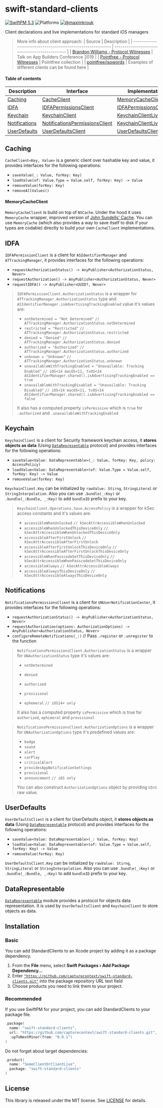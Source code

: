 # swift-standard-clients

[![SwiftPM 5.3](https://img.shields.io/badge/swiftpm-5.3-ED523F.svg?style=flat)](https://swift.org/download/) ![Platforms](https://img.shields.io/badge/Platforms-iOS_13_|_macOS_10.15_|_tvOS_14_|_watchOS_7-ED523F.svg?style=flat) [![@maximkrouk](https://img.shields.io/badge/contact-@capturecontext-1DA1F2.svg?style=flat&logo=twitter)](https://twitter.com/capture_context) 

Client declarations and live implementations for standard iOS managers

>  More info about client approach:
> | Source                                                       | Description                                     |
> | ------------------------------------------------------------ | ----------------------------------------------- |
> | [Brandon Williams - Protocol Witnesses](https://www.youtube.com/watch?v=3BVkbWXcFS4) | Talk on App Builders Conference 2019            |
> | [Pointfree - Protocol Witnesses](https://www.pointfree.co/collections/protocol-witnesses) | Pointfree collection                            |
> | [pointfree/isowords](https://github.com/pointfreeco/isowords/tree/main/Sources) | Examples of different clients can be found here |



#### Table of contents

| Description | Interface | Implementations |
| ------------- | ------------- | ------------- |
| [Caching](#Caching) | [CacheClient](Sources/CacheClient)  | [MemoryCacheClient](Sources/CacheClientLive) |
| [IDFA](#IDFA) | [IDFAPermissionsClient](Sources/IDFAPermissionsClient)  | [IDFAPermissionsClientLive](Sources/IDFAPermissionsClientLive) |
| [Keychain](#Keychain) | [KeychainClient](Sources/KeychainClient)  | [KeychainClientLive](Sources/KeychainClientLive) |
| [Notifications](#Notifications) | [NotificationsPermissionsClient](Sources/NotificationsPermissionsClient)  | [KeychainClientLive](Sources/KeychainClientLive) |
| [UserDefaults](#UserDefaults) | [UserDefaultsClient](Sources/UserDefaultsClient)  | [UserDefaultsClientLive](Sources/UserDefaultsClientLive) |



## Caching

`CacheClient<Key, Value>` is a generic client over hashable key and value, it provides interfaces for the following operations:

- `saveValue(_: Value, forKey: Key)`
- `loadValue(of: Value.Type = Value.self, forKey: Key) -> Value`
- `removeValue(forKey: Key)`
- `removeAllValues()`

#### MemoryCacheClient

`MemoryCacheClient` is build on top of `NSCache`. Under the hood it uses `MemoryCache` wrapper, improved version of [John Sundells' Cache](https://www.swiftbysundell.com/articles/caching-in-swift/). You can use `MemoryCache` (which also provides a way to save itself to disk if your types are codable) directly to build your own `CacheClient` implementations.



## IDFA

`IDFAPermissionClient` is a client for `ASIdentifierManager` and `ATTrackingManager`, it provides interfaces for the following operations:

- `requestAuthorizationStatus() -> AnyPublisher<AuthorizationStatus, Never>`
- `requestAuthorization() -> AnyPublisher<AuthorizationStatus, Never>`
- `requestIDFA() -> AnyPublisher<UUID?, Never>`

> `IDFAPermissionClient.AuthorizationStatus` is a wrapper for `ATTrackingManager.AuthorizationStatus` type and `ASIdentifierManager.isAdvertisingTrackingEnabled` value it's values are:
>
> - `notDetermined = "Not Determined"`  `// ATTrackingManager.AuthorizationStatus.notDetermined`
> - `restricted = "Restricted"` `// ATTrackingManager.AuthorizationStatus.restricted`
> - `denied = "Denied"` `// ATTrackingManager.AuthorizationStatus.denied`
> - `authorized = "Authorized"` `// ATTrackingManager.AuthorizationStatus.authorized`
> - `unknown = "Unknown"` `// ATTrackingManager.AuthorizationStatus.unknown`
> - `unavailableWithTrackingEnabled = "Unavailable: Tracking Enabled"` `// iOS<14 macOS<11, tvOS<14 ASIdentifierManager.shared().isAdvertisingTrackingEnabled == true`
> - `unavailableWithTrackingDisabled = "Unavailable: Tracking Disabled"` `// iOS<14 macOS<11, tvOS<14 ASIdentifierManager.shared().isAdvertisingTrackingEnabled == false`
>
> It also has a computed property `isPermissive` which is `true` for `.authorized` and `.unavailableWithTrackingEnabled`



## Keychain

`KeychainClient` is a client for Security framework keychain access, it **stores objects as data** (Using [`DataRepresentable`](#DataRepresentable) protocol) and provides interfaces for the following operations:

- `saveValue<Value: DataRepresentable>(_: Value, forKey: Key, policy: AccessPolicy)`
- `loadValue<Value: DataRepresentable>(of: Value.Type = Value.self, forKey: Key) -> Value`
- `removeValue(forKey: Key)`

`KeychainClient.Key` can be initialized by `rawValue: Stirng`, `StringLiteral` or `StringInterpolation`. Also you can use `.bundle(_:Key)` or `.bundle(_:Bundle, _:Key)`  to add `bundleID` prefix to your key.

> `KeychainClient.Operations.Save.AccessPolicy` is a wrapper for kSec access constants and it's values are:
>
> - `accessibleWhenUnlocked` `// kSecAttrAccessibleWhenUnlocked`
> - `accessibleWhenUnlockedThisDeviceOnly` `// kSecAttrAccessibleWhenUnlockedThisDeviceOnly`
> - `accessibleAfterFirstUnlock` `// kSecAttrAccessibleAfterFirstUnlock`
> - `accessibleAfterFirstUnlockThisDeviceOnly` `// kSecAttrAccessibleAfterFirstUnlockThisDeviceOnly`
> - `accessibleWhenPasscodeSetThisDeviceOnly` `// kSecAttrAccessibleWhenPasscodeSetThisDeviceOnly`
> - `accessibleAlways` `// kSecAttrAccessibleAlways`
> - `accessibleAlwaysThisDeviceOnly` `// kSecAttrAccessibleAlwaysThisDeviceOnly`
>



## Notifications

`NotificationsPermissionsClient` is a client for `UNUserNotificationCenter`, it provides interfaces for the following operations:

- `requestAuthorizationStatus() -> AnyPublisher<AuthorizationStatus, Never>`
- `requestAuthorization(options: AuthorizationOptions) -> AnyPublisher<AuthorizationStatus, Never>`
- `configureRemoteNotifications(_:)` // Pass `.register` or `.unregister` to the function

> `NotificationsPermissionsClient.AuthorizationStatus` is a wrapper for `UNAuthorizationStatus` type it's values are:
>
> - `notDetermined`
>
> - `denied`
>
> - `authorized`
>
> - `provisional`
>
> - `ephemeral` `// iOS14+ only`
>
> It also has a computed property `isPermissive` which is true for `authorized`, `ephimeral` and `provisional`

> `NotificationsPermissionsClient.AuthorizationOptions` is a wrapper for `UNAuthorizationOptions` type it's predefined values are:
>
> - `badge`
> - `sound`
> - `alert`
> - `carPlay`
> - `criticalAlert`
> - `providesAppNotificationSettings`
> - `provisional`
> - `announcement` `// iOS only`
>
> You can also construct `AuthorizationOptions` object by providing `UInt` raw value. 



## UserDefaults

`UserDefaultsClient` is a client for UserDefaults object, it **stores objects as data** (Using [`DataRepresentable`](#DataRepresentable) protocol) and provides interfaces for the following operations:

- `saveValue<Value: DataRepresentable>(_: Value, forKey: Key)`
- `loadValue<Value: DataRepresentable>(of: Value.Type = Value.self, forKey: Key) -> Value`
- `removeValue(forKey: Key)`

`UserDefaultsClient.Key` can be initialized by `rawValue: Stirng`, `StringLiteral` or `StringInterpolation`. Also you can use `.bundle(_:Key)` or `.bundle(_:Bundle, _:Key)`  to add `bundleID` prefix to your key.



## DataRepresentable

[`DataRepresentable`](Sources/DataRepresentable) module provides a protocol for objects data representation. It is used by `UserDefaultsClient` and `KeychainClient` to store objects as data.



## Installation

### Basic

You can add StandardClients to an Xcode project by adding it as a package dependency.

1. From the **File** menu, select **Swift Packages › Add Package Dependency…**
2. Enter [`"https://github.com/capturecontext/swift-standard-clients.git"`](https://github.com/capturecontext/swift-standard-clients.git) into the package repository URL text field
3. Choose products you need to link them to your project.

### Recommended

If you use SwiftPM for your project, you can add StandardClients to your package file.

```swift
.package(
  name: "swift-standard-clients",
  url: "https://github.com/capturecontext/swift-standard-clients.git", 
  .upToNextMinor(from: "0.0.1")
)
```

Do not forget about target dependencies:

```swift
.product(
  name: "SomeClientOrClientLive", 
  package: "swift-standard-clients"
)
```



## License

This library is released under the MIT license. See [LICENSE](LICENSE) for details.
